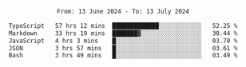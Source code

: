 <div align="center">
<p style="text-align: center;">
<!--START_SECTION:waka-->

```txt
From: 13 June 2024 - To: 13 July 2024

TypeScript   57 hrs 12 mins  █████████████░░░░░░░░░░░░   52.25 %
Markdown     33 hrs 19 mins  ███████▓░░░░░░░░░░░░░░░░░   30.44 %
JavaScript   4 hrs 3 mins    █░░░░░░░░░░░░░░░░░░░░░░░░   03.70 %
JSON         3 hrs 57 mins   █░░░░░░░░░░░░░░░░░░░░░░░░   03.61 %
Bash         3 hrs 49 mins   █░░░░░░░░░░░░░░░░░░░░░░░░   03.49 %
```

<!--END_SECTION:waka-->
</p>
</div>
